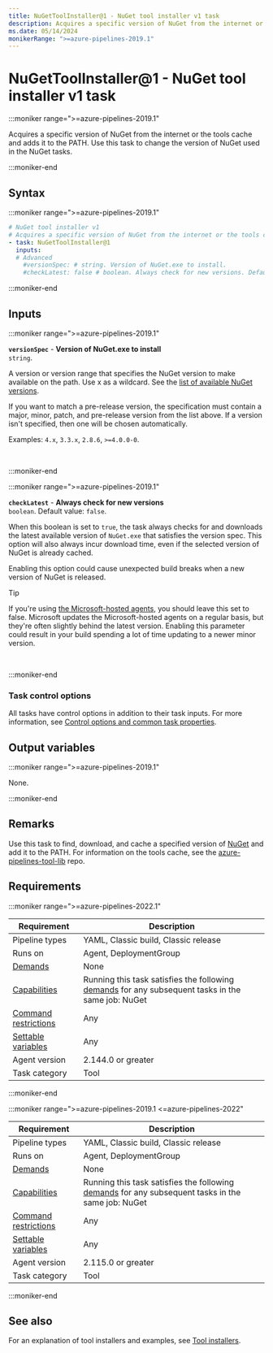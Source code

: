 ```yaml
---
title: NuGetToolInstaller@1 - NuGet tool installer v1 task
description: Acquires a specific version of NuGet from the internet or the tools cache and adds it to the PATH. Use this task to change the version of NuGet used in the NuGet tasks.
ms.date: 05/14/2024
monikerRange: ">=azure-pipelines-2019.1"
---
```


# NuGetToolInstaller@1 - NuGet tool installer v1 task

<!-- :::description::: -->
:::moniker range=">=azure-pipelines-2019.1"

<!-- :::editable-content name="description"::: -->
Acquires a specific version of NuGet from the internet or the tools cache and adds it to the PATH. Use this task to change the version of NuGet used in the NuGet tasks.
<!-- :::editable-content-end::: -->

:::moniker-end
<!-- :::description-end::: -->

<!-- :::syntax::: -->
## Syntax

:::moniker range=">=azure-pipelines-2019.1"

```yaml
# NuGet tool installer v1
# Acquires a specific version of NuGet from the internet or the tools cache and adds it to the PATH. Use this task to change the version of NuGet used in the NuGet tasks.
- task: NuGetToolInstaller@1
  inputs:
  # Advanced
    #versionSpec: # string. Version of NuGet.exe to install. 
    #checkLatest: false # boolean. Always check for new versions. Default: false.
```

:::moniker-end
<!-- :::syntax-end::: -->

<!-- :::inputs::: -->
## Inputs

<!-- :::item name="versionSpec"::: -->
:::moniker range=">=azure-pipelines-2019.1"

**`versionSpec`** - **Version of NuGet.exe to install**<br>
`string`.<br>
<!-- :::editable-content name="helpMarkDown"::: -->
A version or version range that specifies the NuGet version to make available on the path. Use x as a wildcard. See the [list of available NuGet versions](https://dist.nuget.org/tools.json).

If you want to match a pre-release version, the specification must contain a major, minor, patch, and pre-release version from the list above. If a version isn't specified, then one will be chosen automatically.

Examples: `4.x`, `3.3.x`, `2.8.6`, `>=4.0.0-0`.
<!-- :::editable-content-end::: -->
<br>

:::moniker-end
<!-- :::item-end::: -->
<!-- :::item name="checkLatest"::: -->
:::moniker range=">=azure-pipelines-2019.1"

**`checkLatest`** - **Always check for new versions**<br>
`boolean`. Default value: `false`.<br>
<!-- :::editable-content name="helpMarkDown"::: -->
When this boolean is set to `true`, the task always checks for and downloads the latest available version of `NuGet.exe` that satisfies the version spec. This option will also always incur download time, even if the selected version of NuGet is already cached.

Enabling this option could cause unexpected build breaks when a new version of NuGet is released.

> [!TIP]
> If you're using [the Microsoft-hosted agents](/azure/devops/pipelines/agents/hosted), you should leave this set to false. Microsoft updates the Microsoft-hosted agents on a regular basis, but they're often slightly behind the latest version. Enabling this parameter could result in your build spending a lot of time updating to a newer minor version.
<!-- :::editable-content-end::: -->
<br>

:::moniker-end
<!-- :::item-end::: -->

### Task control options

All tasks have control options in addition to their task inputs. For more information, see [Control options and common task properties](/azure/devops/pipelines/yaml-schema/steps-task#common-task-properties).
<!-- :::inputs-end::: -->

<!-- :::outputVariables::: -->
## Output variables

:::moniker range=">=azure-pipelines-2019.1"

None.

:::moniker-end
<!-- :::outputVariables-end::: -->

<!-- :::remarks::: -->
<!-- :::editable-content name="remarks"::: -->
## Remarks

Use this task to find, download, and cache a specified version of [NuGet](https://nuget.org/) and add it to the PATH. For information on the tools cache, see the [azure-pipelines-tool-lib](https://github.com/microsoft/azure-pipelines-tool-lib/blob/master/docs/overview.md#tool-cache) repo.
<!-- :::editable-content-end::: -->
<!-- :::remarks-end::: -->

<!-- :::examples::: -->
<!-- :::editable-content name="examples"::: -->
<!-- :::editable-content-end::: -->
<!-- :::examples-end::: -->

<!-- :::properties::: -->
## Requirements

:::moniker range=">=azure-pipelines-2022.1"

| Requirement | Description |
|-------------|-------------|
| Pipeline types | YAML, Classic build, Classic release |
| Runs on | Agent, DeploymentGroup |
| [Demands](/azure/devops/pipelines/process/demands) | None |
| [Capabilities](/azure/devops/pipelines/agents/agents#capabilities) | Running this task satisfies the following [demands](/azure/devops/pipelines/process/demands) for any subsequent tasks in the same job: NuGet |
| [Command restrictions](/azure/devops/pipelines/security/templates#agent-logging-command-restrictions) | Any |
| [Settable variables](/azure/devops/pipelines/security/templates#agent-logging-command-restrictions) | Any |
| Agent version |  2.144.0 or greater |
| Task category | Tool |

:::moniker-end

:::moniker range=">=azure-pipelines-2019.1 <=azure-pipelines-2022"

| Requirement | Description |
|-------------|-------------|
| Pipeline types | YAML, Classic build, Classic release |
| Runs on | Agent, DeploymentGroup |
| [Demands](/azure/devops/pipelines/process/demands) | None |
| [Capabilities](/azure/devops/pipelines/agents/agents#capabilities) | Running this task satisfies the following [demands](/azure/devops/pipelines/process/demands) for any subsequent tasks in the same job: NuGet |
| [Command restrictions](/azure/devops/pipelines/security/templates#agent-logging-command-restrictions) | Any |
| [Settable variables](/azure/devops/pipelines/security/templates#agent-logging-command-restrictions) | Any |
| Agent version |  2.115.0 or greater |
| Task category | Tool |

:::moniker-end
<!-- :::properties-end::: -->

<!-- :::see-also::: -->
<!-- :::editable-content name="seeAlso"::: -->
## See also

For an explanation of tool installers and examples, see [Tool installers](/azure/devops/pipelines/process/tasks#tool-installers).
<!-- :::editable-content-end::: -->
<!-- :::see-also-end::: -->